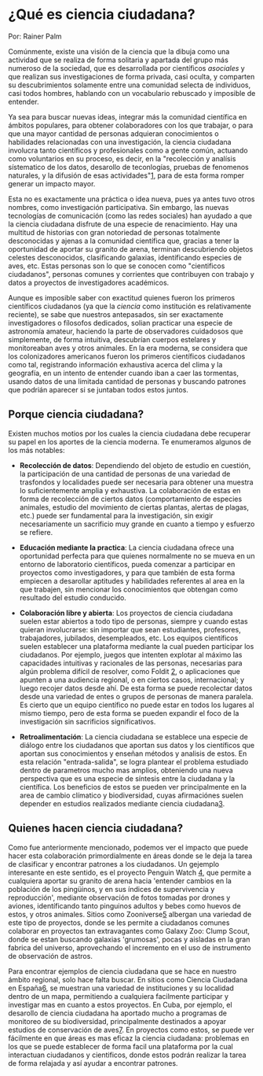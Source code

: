 # ¿Qué es ciencia ciudadana?

Por: Rainer Palm

Comúnmente, existe una visión de la ciencia que la dibuja como una actividad que se realiza de forma solitaria y apartada del grupo más numeroso de la sociedad, que es desarrollada por científicos *asociales* y que realizan sus investigaciones de forma privada, casi oculta, y comparten su descubrimientos solamente entre una comunidad selecta de individuos, casi todos hombres, hablando con un vocabulario rebuscado y imposible de entender.

Ya sea para buscar nuevas ideas, integrar más la comunidad científica en ámbitos populares, para obtener colaboradores con los que trabajar, o para que una mayor cantidad de personas adquieran conocimientos o habilidades relacionadas con una investigación, la ciencia ciudadana involucra tanto científicos y profesionales como a gente común, actuando como voluntarios en su proceso, es decir, en la "recolección y analísis sístematico de los datos, desarollo de teconlogías, pruebas de fenomenos naturales, y la difusión de esas actividades"[1], para de esta forma romper generar un impacto mayor.

Esta no es exactamente una práctica o idea nueva, pues ya antes tuvo otros nombres, como investigación participativa. Sin embargo, las nuevas tecnologías de comunicación (como las redes sociales) han ayudado a que la ciencia ciudadana disfrute de una especie de renacimiento. Hay una multitud de historias con gran notoriedad de personas totalmente desconocidas y ajenas a la comunidad científica que, gracias a tener la oportunidad de aportar su granito de arena, terminan descubriendo objetos celestes desconocidos, clasificando galaxias, identíficando especies de aves, etc. Estas personas son lo que se conocen como "cientificos ciudadanos", personas comunes y corrientes que contribuyen con trabajo y datos a proyectos de investigadores académicos.

Aunque es imposible saber con exactitud quienes fueron los primeros científicos ciudadanos (ya que la *ciencia* como institución es relativamente reciente), se sabe que nuestros antepasados, sin ser exactamente investigadores o fílosofos dedicados, solian practicar una especie de astronomía amateur, haciendo la parte de observadores cuidadosos que simplemente, de forma intuitiva, descubrían cuerpos estelares y monitoreaban aves y otros animales. En la era moderna, se considera que los colonizadores americanos fueron los primeros científicos ciudadanos como tal, registrando información exhaustiva acerca del clima y la geografía, en un intento de entender cuando iban a caer las tormentas, usando datos de una limitada cantidad de personas y buscando patrones que podrián aparecer si se juntaban todos estos juntos.

## Porque ciencia ciudadana?

Existen muchos motios por los cuales la ciencia ciudadana debe recuperar su papel en los aportes de la ciencia moderna. Te enumeramos algunos de los más notables:

- **Recolección de datos**: Dependiendo del objeto de estudio en cuestión, la participación de una cantidad de personas de una variedad de trasfondos y localidades puede ser necesaria para obtener una muestra lo suficientemente amplia y exhaustiva. La colaboración de estas en forma de recolección de ciertos datos (comportamiento de especies animales, estudio del movimiento de ciertas plantas, alertas de plagas, etc.) puede ser fundamental para la investigación, sin exigir necesariamente un sacrificio muy grande en cuanto a tiempo y esfuerzo se refiere.

- **Educación mediante la practica**: La ciencia ciudadana ofrece una oportunidad perfecta para que quienes normalmente no se mueva en un entorno de laboratorio científicos,  pueda comenzar a participar en proyectos como investigadores, y para que también de esta forma empiecen a desarollar aptitudes y habilidades referentes al area en la que trabajen, sin mencionar los conocimientos que obtengan como resultado del estudio conducido.

- **Colaboración libre y abierta**: Los proyectos de ciencia ciudadana suelen estar abiertos a todo tipo de personas, siempre y cuando estas quieran involucrarse: sin importar que sean estudiantes, profesores, trabajadores, jubilados, desempleados, etc. Los equipos científicos suelen establecer una plataforma mediante la cual pueden participar los ciudadanos. Por ejemplo, juegos que intenten explotar al máximo las capacidades intuitivas y racionales de las personas, necesarias para algún problema difícil de resolver, como Foldit [2], o aplicaciones que apunten a una audiencia regional, o en ciertos casos, internacional; y luego recojer datos desde ahí. De esta forma se puede recolectar datos desde una variedad de entes o grupos de personas de manera paralela. Es cierto que un equipo científico no puede estar en todos los lugares al mismo tiempo, pero de esta forma se pueden expandir el foco de la investigación sin sacrificios significativos.

- **Retroalimentación**: La ciencia ciudadana se establece una especie de diálogo entre los ciudadanos que aportan sus datos y los científicos que aportan sus conocimientos y enseñan métodos y analisis de estos. En esta relación "entrada-salida", se logra plantear el problema estudiado dentro de parametros mucho mas amplios, obteniendo una nueva perspectiva que es una especie de síntesis entre la ciudadana y la científica. Los beneficios de estos se pueden ver principalmente en la area de cambio clímatico y biodiversidad, cuyas afirmaciónes suelen depender en estudios realizados mediante ciencia ciudadana[3].

## Quienes hacen ciencia ciudadana?

Como fue anteriormente mencionado, podemos ver el impacto que puede hacer esta colaboración primordialmente en áreas donde se le deja la tarea de clasificar y encontrar patrones a los ciudadanos. Un gejemplo interesante en este sentido, es el proyecto Penguin Watch [4], que permite a cualquiera aportar su granito de arena hacia 'entender cambios en la población de los pingüinos, y en sus índices de supervivencia y reproducción', mediante observación de fotos tomadas por drones y aviones, identíficando tanto pinguinos adultos y bebes como huevos de estos, y otros animales. Sitios como Zooniverse[5] albergan una variedad de este tipo de proyectos, donde se les permite a ciudadanos comunes colaborar en proyectos tan extravagantes como Galaxy Zoo: Clump Scout, donde se estan buscando galaxias 'grumosas', pocas y aisladas en la gran fabrica del universo, aprovechando el incremento en el uso de instrumento de observación de astros.

Para encontrar ejemplos de ciencia ciudadana que se hace en nuestro ámbito regional, solo hace falta buscar. En sitios como Ciencia Ciudadana en España[6], se muestran una variedad de instituciones y su localidad dentro de un mapa, permitiendo a cualquiera facilmente participar y investigar mas en cuanto a estos proyectos. En Cuba, por ejemplo, el desarollo de ciencia ciudadana ha aportado mucho a programas de monitoreo de su biodiversidad, principalmente destinados a apoyar estudios de conservación de aves[7]. En proyectos como estos, se puede ver fácilmente en que áreas es mas eficaz la ciencia ciudadana: problemas en los que se puede establecer de forma facil una plataforma por la cual interactuan ciudadanos y cientificos, donde estos podrán realizar la tarea de forma relajada y así ayudar a encontrar patrones.

[1]: http://www.openscientist.org/2011/09/finalizing-definition-of-citizen.html "Finalizing a Definition of 'Citizen Science' and 'Citizen Scientists'"
[2]: https://fold.it/ "Foldit"
[3]: https://journals.plos.org/plosone/article?id=10.1371/journal.pone.0106508 "The Invisible Prevalence of Citizen Science in Global Research: Migratory Birds and Climate Change"
[4]: https://www.zooniverse.org/projects/penguintom79/penguin-watch "Penguin Watch"
[5]: https://www.zooniverse.org/ "Zooniverse"
[6]: https://ciencia-ciudadana.es/ "Ciencia Ciudadana en España"
[7]: http://repositorio.geotech.cu/xmlui/handle/1234/1226 "Los Árboles, las Aves de la Ciudad y Yo: Proyecto de Ciencia Ciudadana del Museo Nacional de Historia Natural, de Cuba."

